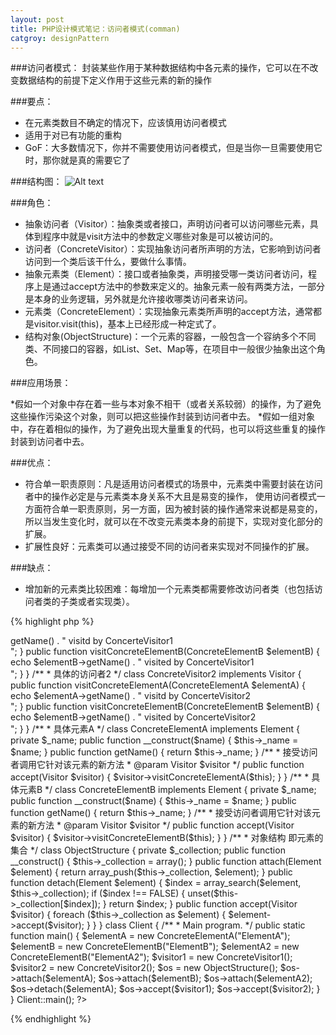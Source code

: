 ```yaml
---
layout: post
title: PHP设计模式笔记：访问者模式(comman) 
catgroy: designPattern
---
```



###访问者模式：
封装某些作用于某种数据结构中各元素的操作，它可以在不改变数据结构的前提下定义作用于这些元素的新的操作

###要点：
* 在元素类数目不确定的情况下，应该慎用访问者模式
* 适用于对已有功能的重构
* GoF：大多数情况下，你并不需要使用访问者模式，但是当你一旦需要使用它时，那你就是真的需要它了

###结构图：
![Alt text](http://img.my.csdn.net/uploads/201204/23/1335165175_6219.jpg)

###角色：

* 抽象访问者（Visitor）：抽象类或者接口，声明访问者可以访问哪些元素，具体到程序中就是visit方法中的参数定义哪些对象是可以被访问的。
* 访问者（ConcreteVisitor）：实现抽象访问者所声明的方法，它影响到访问者访问到一个类后该干什么，要做什么事情。
* 抽象元素类（Element）：接口或者抽象类，声明接受哪一类访问者访问，程序上是通过accept方法中的参数来定义的。抽象元素一般有两类方法，一部分是本身的业务逻辑，另外就是允许接收哪类访问者来访问。
* 元素类（ConcreteElement）：实现抽象元素类所声明的accept方法，通常都是visitor.visit(this)，基本上已经形成一种定式了。
* 结构对象(ObjectStructure)：一个元素的容器，一般包含一个容纳多个不同类、不同接口的容器，如List、Set、Map等，在项目中一般很少抽象出这个角色。

###应用场景：

*假如一个对象中存在着一些与本对象不相干（或者关系较弱）的操作，为了避免这些操作污染这个对象，则可以把这些操作封装到访问者中去。
*假如一组对象中，存在着相似的操作，为了避免出现大量重复的代码，也可以将这些重复的操作封装到访问者中去。

###优点：

* 符合单一职责原则：凡是适用访问者模式的场景中，元素类中需要封装在访问者中的操作必定是与元素类本身关系不大且是易变的操作，
使用访问者模式一方面符合单一职责原则，另一方面，因为被封装的操作通常来说都是易变的，
所以当发生变化时，就可以在不改变元素类本身的前提下，实现对变化部分的扩展。
* 扩展性良好：元素类可以通过接受不同的访问者来实现对不同操作的扩展。

###缺点：

* 增加新的元素类比较困难：每增加一个元素类都需要修改访问者类（也包括访问者类的子类或者实现类）。

{% highlight php %}
<?php
/**
 * 访问者模式 2010-05-13 sz
 * @author phppan.p#gmail.com
 * @package design pattern
 */
 
interface Visitor {
    public function visitConcreteElementA(ConcreteElementA $elementA);
    public function visitConcreteElementB(concreteElementB $elementB);
}
 
interface Element {
    public function accept(Visitor $visitor);
}
 
/**
 * 具体的访问者1
 */
class ConcreteVisitor1 implements Visitor {
    public function visitConcreteElementA(ConcreteElementA $elementA) {
        echo $elementA->getName() . " visitd by ConcerteVisitor1 <br />";
    }
 
    public function visitConcreteElementB(ConcreteElementB $elementB) {
        echo $elementB->getName() . " visited by ConcerteVisitor1 <br />";
    }
 
}
 
/**
 * 具体的访问者2
 */
class ConcreteVisitor2 implements Visitor {
    public function visitConcreteElementA(ConcreteElementA $elementA) {
        echo $elementA->getName() . " visitd by ConcerteVisitor2 <br />";
    }
 
    public function visitConcreteElementB(ConcreteElementB $elementB) {
        echo $elementB->getName() . " visited by ConcerteVisitor2 <br />";
    }
 
}
 
/**
 * 具体元素A
 */
class ConcreteElementA implements Element {
    private $_name;
 
    public function __construct($name) {
        $this->_name = $name;
    }
 
    public function getName() {
        return $this->_name;
    }
 
    /**
     * 接受访问者调用它针对该元素的新方法
     * @param Visitor $visitor
     */
    public function accept(Visitor $visitor) {
        $visitor->visitConcreteElementA($this);
    }
 
}
 
/**
 *  具体元素B
 */
class ConcreteElementB implements Element {
    private $_name;
 
    public function __construct($name) {
        $this->_name = $name;
    }
 
    public function getName() {
        return $this->_name;
    }
 
    /**
     * 接受访问者调用它针对该元素的新方法
     * @param Visitor $visitor
     */
    public function accept(Visitor $visitor) {
        $visitor->visitConcreteElementB($this);
    }
 
}
 
/**
 * 对象结构 即元素的集合
 */
class ObjectStructure {
    private $_collection;
 
    public function __construct() {
        $this->_collection = array();
    }
 
 
    public function attach(Element $element) {
        return array_push($this->_collection, $element);
    }
 
    public function detach(Element $element) {
        $index = array_search($element, $this->_collection);
        if ($index !== FALSE) {
            unset($this->_collection[$index]);
        }
 
        return $index;
    }
 
    public function accept(Visitor $visitor) {
        foreach ($this->_collection as $element) {
            $element->accept($visitor);
        }
    }
}
 
class Client {
 
     /**
     * Main program.
     */
    public static function main() {
        $elementA = new ConcreteElementA("ElementA");
        $elementB = new ConcreteElementB("ElementB");
        $elementA2 = new ConcreteElementB("ElementA2");
        $visitor1 = new ConcreteVisitor1();
        $visitor2 = new ConcreteVisitor2();
 
        $os = new ObjectStructure();
        $os->attach($elementA);
        $os->attach($elementB);
        $os->attach($elementA2);
        $os->detach($elementA);
        $os->accept($visitor1);
        $os->accept($visitor2);
    }
 
}
 
Client::main();
?>
{% endhighlight %}
